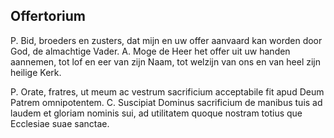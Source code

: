 ## Offertorium

P. Bid, broeders en zusters, dat mijn en uw offer aanvaard kan worden door God, de almachtige Vader. A. Moge de Heer het offer uit uw handen aannemen, tot lof en eer van zijn Naam, tot welzijn van ons en van heel zijn heilige Kerk.

P. Orate, fratres, ut meum ac vestrum sacrificium acceptabile fit apud Deum Patrem omnipotentem. C. Suscipiat Dominus sacrificium de manibus tuis ad laudem et gloriam nominis sui, ad utilitatem quoque nostram totius que Ecclesiae suae sanctae.

